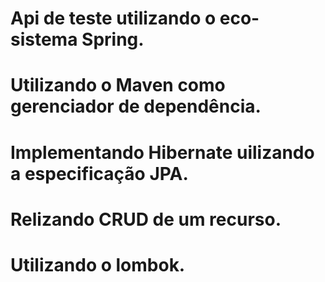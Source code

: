 # Api de teste utilizando o eco-sistema Spring.
# Utilizando o Maven como gerenciador de dependência.
# Implementando Hibernate uilizando a especificação JPA.
# Relizando CRUD de um recurso.
# Utilizando o lombok.
